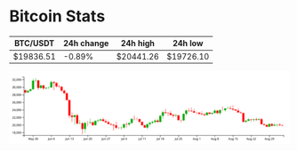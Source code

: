 # Bitcoin Stats

BTC/USDT|24h change|24h high|24h low|
|---|---|---|---|
|$19836.51|-0.89%|$20441.26|$19726.10|

<img src="./chart.svg">
